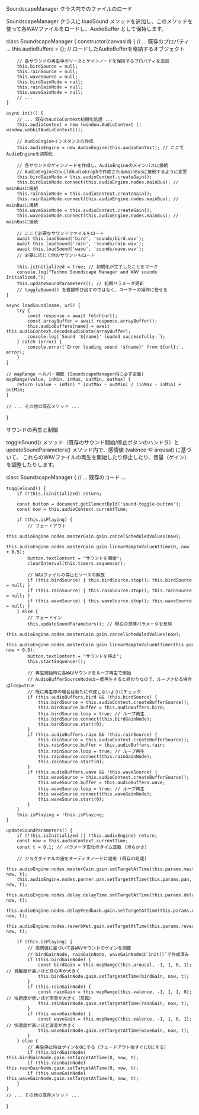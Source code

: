 SoundscapeManager クラス内でのファイルのロード

SoundscapeManager クラスに loadSound メソッドを追加し、このメソッドを使って各WAVファイルをロードし、AudioBuffer として保持します。


class SoundscapeManager {
    constructor(canvasId) {
        // ... 既存のプロパティ ...
        this.audioBuffers = {}; // ロードしたAudioBufferを格納するオブジェクト

        // 各サウンドの再生中のソースとゲインノードを保持するプロパティを追加
        this.birdSource = null;
        this.rainSource = null;
        this.waveSource = null;
        this.birdGainNode = null;
        this.rainGainNode = null;
        this.waveGainNode = null;
        // ...
    }

    async init() {
        // ... 既存のAudioContext初期化処理 ...
        this.audioContext = new (window.AudioContext || window.webkitAudioContext)();
        
        // AudioEngineインスタンスの作成
        this.audioEngine = new AudioEngine(this.audioContext); // ここでAudioEngineを初期化

        // 各サウンドのゲインノードを作成し、AudioEngineのメインバスに接続
        // AudioEngineのbuildAudioGraphで作成されるmainBusに接続するように変更
        this.birdGainNode = this.audioContext.createGain();
        this.birdGainNode.connect(this.audioEngine.nodes.mainBus); // mainBusに接続
        this.rainGainNode = this.audioContext.createGain();
        this.rainGainNode.connect(this.audioEngine.nodes.mainBus); // mainBusに接続
        this.waveGainNode = this.audioContext.createGain();
        this.waveGainNode.connect(this.audioEngine.nodes.mainBus); // mainBusに接続

        // ここで必要なサウンドファイルをロード
        await this.loadSound('bird', 'sounds/bird.wav');
        await this.loadSound('rain', 'sounds/rain.wav');
        await this.loadSound('wave', 'sounds/wave.wav');
        // 必要に応じて他のサウンドもロード

        this.isInitialized = true; // 初期化が完了したことをマーク
        console.log("Techno Soundscape Manager and WAV sounds Initialized.");
        this.updateSoundParameters(); // 初期パラメータ更新
        // toggleSound() を直接呼び出すのではなく、ユーザーの操作に任せる
    }

    async loadSound(name, url) {
        try {
            const response = await fetch(url);
            const arrayBuffer = await response.arrayBuffer();
            this.audioBuffers[name] = await this.audioContext.decodeAudioData(arrayBuffer);
            console.log(`Sound '${name}' loaded successfully.`);
        } catch (error) {
            console.error(`Error loading sound '${name}' from ${url}:`, error);
        }
    }

    // mapRange ヘルパー関数 (SoundscapeManager内に必ず定義)
    mapRange(value, inMin, inMax, outMin, outMax) {
        return (value - inMin) * (outMax - outMin) / (inMax - inMin) + outMin;
    }

    // ... その他の既存メソッド ...
}


サウンドの再生と制御

toggleSound() メソッド（既存のサウンド開始/停止ボタンのハンドラ）と updateSoundParameters() メソッド内で、感情値 (valence や arousal) に基づいて、
これらのWAVファイルの再生を開始したり停止したり、音量（ゲイン）を調整したりします。

class SoundscapeManager {
    // ... 既存のコード ...

    toggleSound() {
        if (!this.isInitialized) return; 
        
        const button = document.getElementById('sound-toggle-button');
        const now = this.audioContext.currentTime;

        if (this.isPlaying) {
            // フェードアウト
            this.audioEngine.nodes.masterGain.gain.cancelScheduledValues(now);
            this.audioEngine.nodes.masterGain.gain.linearRampToValueAtTime(0, now + 0.5);
            button.textContent = "サウンドを開始";
            clearInterval(this.timers.sequencer);

            // WAVファイルの停止とソースの解放
            if (this.birdSource) { this.birdSource.stop(); this.birdSource = null; }
            if (this.rainSource) { this.rainSource.stop(); this.rainSource = null; }
            if (this.waveSource) { this.waveSource.stop(); this.waveSource = null; }
        } else {
            // フェードイン
            this.updateSoundParameters(); // 現在の感情パラメータを反映
            this.audioEngine.nodes.masterGain.gain.cancelScheduledValues(now);
            this.audioEngine.nodes.masterGain.gain.linearRampToValueAtTime(this.params.masterVolume, now + 0.5); 
            button.textContent = "サウンドを停止";
            this.startSequencer();

            // 再生開始時に各WAVサウンドをループ再生で開始
            // AudioBufferSourceNodeは一度再生すると終わりなので、ループさせる場合はloop=true
            // 既に再生中の場合は新たに作成しないようにチェック
            if (this.audioBuffers.bird && !this.birdSource) {
                this.birdSource = this.audioContext.createBufferSource();
                this.birdSource.buffer = this.audioBuffers.bird;
                this.birdSource.loop = true; // ループ再生
                this.birdSource.connect(this.birdGainNode);
                this.birdSource.start(0);
            }
            if (this.audioBuffers.rain && !this.rainSource) {
                this.rainSource = this.audioContext.createBufferSource();
                this.rainSource.buffer = this.audioBuffers.rain;
                this.rainSource.loop = true; // ループ再生
                this.rainSource.connect(this.rainGainNode);
                this.rainSource.start(0);
            }
            if (this.audioBuffers.wave && !this.waveSource) {
                this.waveSource = this.audioContext.createBufferSource();
                this.waveSource.buffer = this.audioBuffers.wave;
                this.waveSource.loop = true; // ループ再生
                this.waveSource.connect(this.waveGainNode);
                this.waveSource.start(0);
            }
        }
        this.isPlaying = !this.isPlaying;
    }

    updateSoundParameters() {
        if (!this.isInitialized || !this.audioEngine) return;
        const now = this.audioContext.currentTime;
        const t = 0.1; // パラメータ変化のタイム定数 (滑らかさ)

        // ジョグダイヤルの値をオーディオノードに適用 (既存の処理)
        this.audioEngine.nodes.masterGain.gain.setTargetAtTime(this.params.masterVolume, now, t);
        this.audioEngine.nodes.panner.pan.setTargetAtTime(this.params.pan, now, t);
        this.audioEngine.nodes.delay.delayTime.setTargetAtTime(this.params.delayTime, now, t);
        this.audioEngine.nodes.delayFeedback.gain.setTargetAtTime(this.params.delayFeedback, now, t);
        this.audioEngine.nodes.reverbWet.gain.setTargetAtTime(this.params.reverb, now, t);

        if (this.isPlaying) {
            // 感情値に基づいて各WAVサウンドのゲインを調整
            // birdGainNode, rainGainNode, waveGainNodeは`init()`で作成済み
            if (this.birdGainNode) {
                const birdGain = this.mapRange(this.arousal, -1, 1, 0, 1); // 覚醒度が高いほど鳥の声が大きく
                this.birdGainNode.gain.setTargetAtTime(birdGain, now, t);
            }
            if (this.rainGainNode) {
                const rainGain = this.mapRange(this.valence, -1, 1, 1, 0); // 快適度が低いほど雨音が大きく（反転）
                this.rainGainNode.gain.setTargetAtTime(rainGain, now, t);
            }
            if (this.waveGainNode) {
                const waveGain = this.mapRange(this.valence, -1, 1, 0, 1); // 快適度が高いほど波音が大きく
                this.waveGainNode.gain.setTargetAtTime(waveGain, now, t);
            }
        } else {
            // 再生停止時はゲインを0にする（フェードアウト後すぐに0にする）
            if (this.birdGainNode) this.birdGainNode.gain.setTargetAtTime(0, now, t);
            if (this.rainGainNode) this.rainGainNode.gain.setTargetAtTime(0, now, t);
            if (this.waveGainNode) this.waveGainNode.gain.setTargetAtTime(0, now, t);
        }
    }
    // ... その他の既存メソッド ...
}


